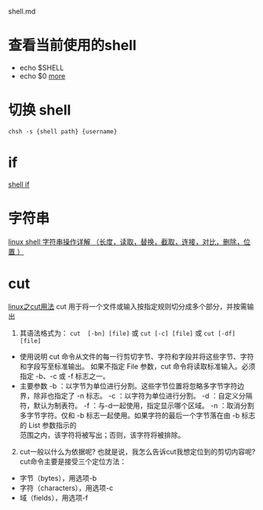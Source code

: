 shell.md


# 查看当前使用的shell
- echo $SHELL
- echo $0
[more](http://rickie622.blog.163.com/blog/static/212388112011213407503/)

# 切换 shell
`chsh -s {shell path} {username}`

# if
[shell if](http://www.cnblogs.com/276815076/archive/2011/10/30/2229286.html)

# 字符串
[linux shell 字符串操作详解 （长度，读取，替换，截取，连接，对比，删除，位置 ）](https://www.cnblogs.com/gaochsh/p/6901809.html)

# cut
[linux之cut用法](http://www.cnblogs.com/dong008259/archive/2011/12/09/2282679.html)
cut 用于将一个文件或输入按指定规则切分成多个部分，并按需输出
1. 其语法格式为：
`cut  [-bn] [file]` 或 `cut [-c] [file]`  或  `cut [-df] [file]`
+ 使用说明
cut 命令从文件的每一行剪切字节、字符和字段并将这些字节、字符和字段写至标准输出。
如果不指定 File 参数，cut 命令将读取标准输入。必须指定 -b、-c 或 -f 标志之一。
+ 主要参数
-b ：以字节为单位进行分割。这些字节位置将忽略多字节字符边界，除非也指定了 -n 标志。
-c ：以字符为单位进行分割。
-d ：自定义分隔符，默认为制表符。
-f ：与-d一起使用，指定显示哪个区域。
-n ：取消分割多字节字符。仅和 -b 标志一起使用。如果字符的最后一个字节落在由 -b 标志的 List 参数指示的<br />范围之内，该字符将被写出；否则，该字符将被排除。

2. cut一般以什么为依据呢? 也就是说，我怎么告诉cut我想定位到的剪切内容呢?
cut命令主要是接受三个定位方法：
+ 字节（bytes），用选项-b
+ 字符（characters），用选项-c
+ 域（fields），用选项-f